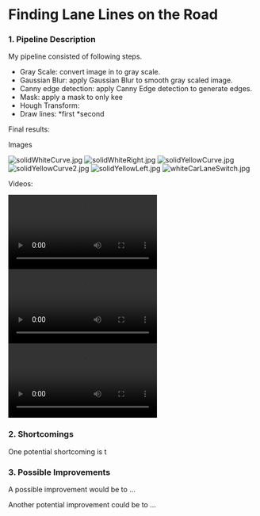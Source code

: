 # **Finding Lane Lines on the Road** 

### 1. Pipeline Description

My pipeline consisted of following steps. 
* Gray Scale: convert image in to gray scale.
* Gaussian Blur: apply Gaussian Blur to smooth gray scaled image.
* Canny edge detection: apply Canny Edge detection to generate edges.
* Mask: apply a mask to only kee
* Hough Transform:
* Draw lines: 
    *first
    *second

Final results:

Images

![solidWhiteCurve.jpg](/test_iamges_output/solidWhiteCurve.jpg)
![solidWhiteRight.jpg](/test_iamges_output/solidWhiteRight.jpg)
![solidYellowCurve.jpg](/test_iamges_output/solidYellowCurve.jpg)
![solidYellowCurve2.jpg](/test_iamges_output/solidYellowCurve2.jpg)
![solidYellowLeft.jpg](/test_iamges_output/solidYellowLeft.jpg)
![whiteCarLaneSwitch.jpg](/test_iamges_output/whiteCarLaneSwitch.jpg)

Videos:

![solidWhiteRight.mp4](/test_videos_output/solidWhiteRight.mp4)
![solidYellowLeft.mp4](/test_videos_output/solidYellowLeft.mp4)
![challenge.mp4](/test_videos_output/challenge.mp4)

### 2. Shortcomings

One potential shortcoming is t


### 3. Possible Improvements

A possible improvement would be to ...

Another potential improvement could be to ...
